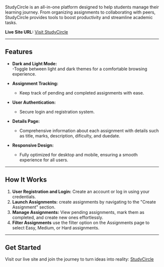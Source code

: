 StudyCircle is an all-in-one platform designed to help students manage their learning journey. From organizing assignments to collaborating with peers, StudyCircle provides tools to boost productivity and streamline academic tasks.

**Live Site URL:** [Visit StudyCircle](https://my-new-assignment-11.firebaseapp.com/)  

---

## Features  

- **Dark and Light Mode:**  
   -Toggle between light and dark themes for a comfortable browsing experience.

- **Assignment Tracking:**  
   - Keep track of pending and completed assignments with ease.

- **User Authentication:**  
   -  Secure login and registration system.
- **Details Page:**  
   - Comprehensive information about each assignment with details such as title, marks, description, dificulty, and duedate.  

- **Responsive Design:**  
   - Fully optimized for desktop and mobile, ensuring a smooth experience for all users.  

---

## How It Works  

1. **User Registration and Login:** Create an account or log in using your credentials. 
2. **Launch Assignments:** create assignments by navigating to the "Create Assignment" section.
3. **Manage Assignments:** View pending assignments, mark them as completed, and create new ones effortlessly.
4. **Filter Assignments**  use the filter option on the Assignments page to select Easy, Medium, or Hard assignments.

---

## Get Started  

Visit our live site and join the journey to turn ideas into reality: [StudyCircle](https://my-new-assignment-11.firebaseapp.com/)  
